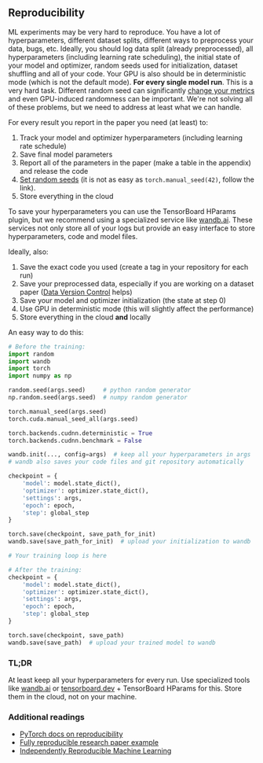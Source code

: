 
## Reproducibility

ML experiments may be very hard to reproduce. You have a lot of hyperparameters, different dataset splits, different ways to preprocess your data, bugs, etc.
Ideally, you should log data split (already preprocessed), all hyperparameters (including learning rate scheduling), the initial state of your model and optimizer, random seeds used for initialization, dataset shuffling and all of your code. Your GPU is also should be in deterministic mode (which is not the default mode). **For every single model run**. This is a very hard task. Different random seed can significantly [change your metrics](https://arxiv.org/abs/2002.06305) and even GPU-induced randomness can be important. We're not solving all of these problems, but we need to address at least what we can handle.

For every result you report in the paper you need (at least) to:
1. Track your model and optimizer hyperparameters (including learning rate schedule)
1. Save final model parameters
1. Report all of the parameters in the paper (make a table in the appendix) and release the code
1. [Set random seeds](https://github.com/catalyst-team/catalyst/blob/f909e5b44eb4c2c26039e201bcbe67001529a515/catalyst/utils/seed.py)
(it is not as easy as `torch.manual_seed(42)`, follow the link).
1. Store everything in the cloud

To save your hyperparameters you can use the TensorBoard HParams plugin, but we recommend using a specialized service like [wandb.ai](https://app.wandb.ai). These services not only store all of your logs but provide an easy interface to store hyperparameters, code and model files.

Ideally, also:
1. Save the exact code you used (create a tag in your repository for each run)
1. Save your preprocessed data,
especially if you are working on a dataset paper
([Data Version Control](https://dvc.org/) helps)
1. Save your model and optimizer initialization (the state at step 0)
1. Use GPU in deterministic mode (this will slightly affect the performance)
1. Store everything in the cloud **and** locally


An easy way to do this:
```python
# Before the training:
import random
import wandb
import torch
import numpy as np

random.seed(args.seed)     # python random generator
np.random.seed(args.seed)  # numpy random generator

torch.manual_seed(args.seed)
torch.cuda.manual_seed_all(args.seed)

torch.backends.cudnn.deterministic = True
torch.backends.cudnn.benchmark = False

wandb.init(..., config=args)  # keep all your hyperparameters in args
# wandb also saves your code files and git repository automatically

checkpoint = {
    'model': model.state_dict(),
    'optimizer': optimizer.state_dict(),
    'settings': args,
    'epoch': epoch,
    'step': global_step
}

torch.save(checkpoint, save_path_for_init)
wandb.save(save_path_for_init)  # upload your initialization to wandb

# Your training loop is here

# After the training:
checkpoint = {
    'model': model.state_dict(),
    'optimizer': optimizer.state_dict(),
    'settings': args,
    'epoch': epoch,
    'step': global_step
}

torch.save(checkpoint, save_path)
wandb.save(save_path)  # upload your trained model to wandb
```

### TL;DR

At least keep all your hyperparameters for every run.
Use specialized tools like
[wandb.ai](https://app.wandb.ai) or
[tensorboard.dev](https://tensorboard.dev/) + TensorBoard HParams for this.
Store them in the cloud, not on your machine.


### Additional readings
  * [PyTorch docs on reproducibility](https://pytorch.org/docs/stable/notes/randomness.html)
  * [Fully reproducible research paper example](https://github.com/ibab/fully-reproducible)
  * [Independently Reproducible Machine Learning](https://thegradient.pub/independently-reproducible-machine-learning)
